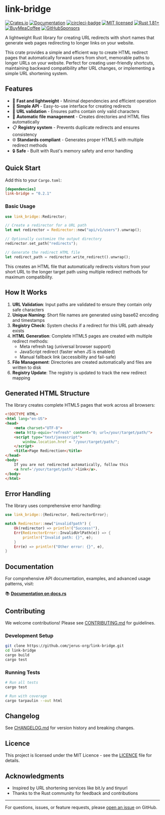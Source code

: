 # link-bridge

[![Crates.io][crates-badge]][crates-url]
[![Documentation][docs-badge]][docs-url]
[![circleci-badge]][circleci-url]
[![MIT licensed][mit-badge]][mit-url]
[![Rust 1.81+][version-badge]][version-url]
[![BuyMeaCoffee][bmac-badge]][bmac-url]
[![GitHubSponsors][ghub-badge]][ghub-url]

[crates-badge]: https://img.shields.io/crates/v/link-bridge.svg
[crates-url]: https://crates.io/crates/link-bridge
[docs-badge]: https://docs.rs/link-bridge/badge.svg
[docs-url]: https://docs.rs/link-bridge
[mit-badge]: https://img.shields.io/badge/license-MIT-blue.svg
[mit-url]: https://github.com/jerus-org/link-bridge/blob/main/LICENSE
[circleci-badge]: https://dl.circleci.com/status-badge/img/gh/jerus-org/link-bridge/tree/main.svg?style=svg
[circleci-url]: https://dl.circleci.com/status-badge/redirect/gh/jerus-org/link-bridge/tree/main
[version-badge]: https://img.shields.io/badge/rust-1.81+-orange.svg
[version-url]: https://www.rust-lang.org
[bmac-badge]: https://badgen.net/badge/icon/buymeacoffee?color=yellow&icon=buymeacoffee&label
[bmac-url]: https://buymeacoffee.com/jerusdp
[ghub-badge]: https://img.shields.io/badge/sponsor-30363D?logo=GitHub-Sponsors&logoColor=#white
[ghub-url]: https://github.com/sponsors/jerusdp

A lightweight Rust library for creating URL redirects with short names that generate web pages redirecting to longer links on your website.

This crate provides a simple and efficient way to create HTML redirect pages that automatically forward users from short, memorable paths to longer URLs on your website. Perfect for creating user-friendly shortcuts, maintaining backward compatibility after URL changes, or implementing a simple URL shortening system.

## Features

- 🚀 **Fast and lightweight** - Minimal dependencies and efficient operation
- 🔧 **Simple API** - Easy-to-use interface for creating redirects
- 🎯 **URL validation** - Ensures paths contain only valid characters
- 📁 **Automatic file management** - Creates directories and HTML files automatically
- 📋 **Registry system** - Prevents duplicate redirects and ensures consistency
- 🌐 **Standards compliant** - Generates proper HTML5 with multiple redirect methods
- 🔒 **Safe** - Built with Rust's memory safety and error handling

## Quick Start

Add this to your `Cargo.toml`:

```toml
[dependencies]
link-bridge = "0.2.1"
```

### Basic Usage

```rust
use link_bridge::Redirector;

// Create a redirector for a URL path
let mut redirector = Redirector::new("api/v1/users").unwrap();

// Optionally customize the output directory
redirector.set_path("redirects");

// Generate the redirect HTML file
let redirect_path = redirector.write_redirect().unwrap();
```

This creates an HTML file that automatically redirects visitors from your short URL to the longer target path using multiple redirect methods for maximum compatibility.

## How It Works

1. **URL Validation**: Input paths are validated to ensure they contain only safe characters
2. **Unique Naming**: Short file names are generated using base62 encoding and timestamps
3. **Registry Check**: System checks if a redirect for this URL path already exists
4. **HTML Generation**: Complete HTML5 pages are created with multiple redirect methods:
   - Meta refresh tag (universal browser support)
   - JavaScript redirect (faster when JS is enabled)
   - Manual fallback link (accessibility and fail-safe)
5. **File Management**: Directories are created automatically and files are written to disk
6. **Registry Update**: The registry is updated to track the new redirect mapping

## Generated HTML Structure

The library creates complete HTML5 pages that work across all browsers:

```html
<!DOCTYPE HTML>
<html lang="en-US">
<head>
    <meta charset="UTF-8">
    <meta http-equiv="refresh" content="0; url=/your/target/path/">
    <script type="text/javascript">
        window.location.href = "/your/target/path/";
    </script>
    <title>Page Redirection</title>
</head>
<body>
    If you are not redirected automatically, follow this 
    <a href='/your/target/path/'>link</a>.
</body>
</html>
```

## Error Handling

The library uses comprehensive error handling:

```rust
use link_bridge::{Redirector, RedirectorError};

match Redirector::new("invalid?path") {
    Ok(redirector) => println!("Success!"),
    Err(RedirectorError::InvalidUrlPath(e)) => {
        println!("Invalid path: {}", e);
    }
    Err(e) => println!("Other error: {}", e),
}
```

## Documentation

For comprehensive API documentation, examples, and advanced usage patterns, visit:

📚 **[Documentation on docs.rs](https://docs.rs/link-bridge)**

## Contributing

We welcome contributions! Please see [CONTRIBUTING.md](CONTRIBUTING.md) for guidelines.

### Development Setup

```bash
git clone https://github.com/jerus-org/link-bridge.git
cd link-bridge
cargo build
cargo test
```

### Running Tests

```bash
# Run all tests
cargo test

# Run with coverage
cargo tarpaulin --out html
```

## Changelog

See [CHANGELOG.md](CHANGELOG.md) for version history and breaking changes.

## Licence

This project is licensed under the MIT Licence - see the [LICENCE](LICENSE) file for details.

## Acknowledgments

- Inspired by URL shortening services like bit.ly and tinyurl
- Thanks to the Rust community for feedback and contributions

---

For questions, issues, or feature requests, please [open an issue](https://github.com/jerus-org/link-bridge/issues) on GitHub.